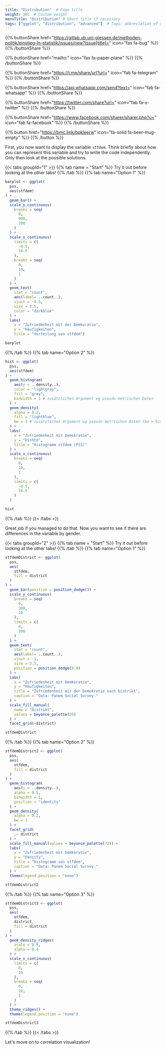 ```yaml
---
title: "Distribution"  # Page title
weight: 301  # Custom weight 
menuTitle: "Distribution" # Short title if necessary
tags: ["ggplot", "distribution", "advanced"]  # Tags: abbreviation of content
---
```


{{% buttonShare href="https://gitlab.ub.uni-giessen.de/methoden-politik/einstieg-in-statistik/issues/new?issue[title]=" icon="fas fa-bug" %}} {{% /buttonShare %}} 

{{% buttonShare href="mailto:" icon="fas fa-paper-plane" %}} {{% /buttonShare %}}

{{% buttonShare href="https://t.me/share/url?url=" icon="fab fa-telegram" %}} {{% /buttonShare %}}

{{% buttonShare href="https://api.whatsapp.com/send?text=" icon="fab fa-whatsapp" %}} {{% /buttonShare %}}

{{% buttonShare href="https://twitter.com/share?url=" icon="fab fa-x-twitter" %}} {{% /buttonShare %}}

{{% buttonShare href="https://www.facebook.com/sharer/sharer.php?u=" icon="fab fa-facebook" %}} {{% /buttonShare %}}

{{% button href="https://bmc.link/bpkleerw" icon="fa-solid fa-beer-mug-empty" %}} {{% /button %}}

First, you now want to display the variable `stfdem`. Think briefly about how you can represent this variable and try to write the code independently. Only then look at the possible solutions.

{{< tabs groupId="1" >}}
{{% tab name = "Start" %}}
Try it out before looking at the other tabs!
{{% /tab %}}
{{% tab name="Option 1" %}}
```R
barplot <- ggplot(
  pss, 
  aes(stfdem)
) +
  geom_bar() + 
  scale_y_continuous(
    breaks = seq(
      0, 
      900,
      100
    )
  ) +
  scale_x_continuous(
    limits = c(
      -0.5, 
      10.5
    ),
    breaks = seq(
      0,
      10,
      1
    )
  ) +
  geom_text( 
    stat = "count", 
    aes(label= ..count..), 
    vjust = -0.5, 
    size = 3.5,
    color = "darkblue"
  ) +
  labs(
    x = "Zufriedenheit mit der Demkoratie", 
    y = "Häufigkeiten", 
    title = "Verteilung von stfdem")

barplot
```
{{% /tab %}}
{{% tab name="Option 2" %}}
```R
hist <- ggplot(
  pss, 
  aes(stfdem)
) + 
  geom_histogram(
    aes(y = ..density..), 
    color = "lightgray", 
    fill = "gray",
    binwidth = 1 # zusätzliches Argument wg pseudo-metrischen Daten
  ) + 
  geom_density(
    alpha = 0.2, 
    fill = "lightblue",
    bw = 1 # zusätzliches Argument wg pseudo-metrischen Daten (bw = binwidth)
  ) +
  labs(
    x = "Zufriedenheit mit Demokratie", 
    y = "Dichte", 
    title = "Histogramm stfdem (PSS)"
  ) +
  scale_x_continuous(
    breaks = seq(
      0,
      10,
      1
    ),
    limits = c(
      -0.5, 
      10.5
    )
  )

hist
```
{{% /tab %}}
{{< /tabs >}}

Great job if you managed to do that. Now you want to see if there are differences in the variable by gender.

{{< tabs groupId="2" >}}
{{% tab name = "Start" %}}
Try it out before looking at the other tabs!
{{% /tab %}}
{{% tab name="Option 1" %}}
```R
stfdemDistrict <- ggplot(
  pss, 
  aes(
    stfdem, 
    fill = district
  )
) +
  geom_bar(position = position_dodge()) + 
  scale_y_continuous(
    breaks = seq(
      0,
      200, 
      10
    ),
    limits = c(
      0, 
      200
    )
  ) + 
  geom_text(
    stat = "count", 
    aes(label= ..count..), 
    vjust = -1, 
    size = 3.5, 
    position = position_dodge(0.9)
  ) +
  labs(
    x = "Zufriedenheit mit Demkoratie", 
    y = "Häufigkeiten", 
    title = "Zufriedenheit mit der Demokratie nach Distrikt",
    caption = "Data: Panem Social Survey."
  ) +
  scale_fill_manual(
    name = "Distrikt", 
    values = beyonce_palette(26)
  ) +
  facet_grid(~district)

stfdemDistrict
```
{{% /tab %}}
{{% tab name="Option 2" %}}
```R
stfdemDistrict2 <- ggplot(
  pss,
  aes(
    stfdem, 
    fill = district
  )
) +
  geom_histogram(
    aes(y = ..density..),
    alpha = 0.5, 
    binwidth = 1, 
    position = "identity"
  ) + 
  geom_density(
    alpha = 0.2,
    bw = 1
  ) +
  facet_grid(
    .~ district 
  ) + 
  scale_fill_manual(values = beyonce_palette(72)) +
  labs(
    x = "Zufriedenheit mit Demkoratie", 
    y = "Density", 
    title = "Histogramm von stfdem",
    caption = "Data: Panem Social Survey."
  ) + 
  theme(legend.position = "none")

stfdemDistrict2
```
{{% /tab %}}
{{% tab name="Option 3" %}}
```R
stfdemDistrict3 <- ggplot(
  pss, 
  aes(
    stfdem,
    district,
    fill = district
  )
) +
  geom_density_ridges(
    scale = 0.9,
    alpha = 0.4
  ) +
  scale_x_continuous(
    limits = c(
      0,
      10
    ),
    breaks = seq(
      0,
      10,
      1
    )
  ) +
  theme_ridges() +
  theme(legend.position = "none")

stfdemDistrict3
```
{{% /tab %}}
{{< /tabs >}}

Let's move on to correlation visualization!
